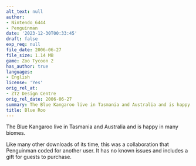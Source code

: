 ```yaml
---
alt_text: null
author:
- Nintendo_6444
- Penguinman
date: '2023-12-30T00:33:45'
draft: false
exp_req: null
file_date: 2006-06-27
file_size: 1.14 MB
game: Zoo Tycoon 2
has_author: true
languages:
- English
license: 'Yes'
orig_rel_at:
- ZT2 Design Centre
orig_rel_date: 2006-06-27
summary: The Blue Kangaroo live in Tasmania and Australia and is happy in many biomes.
title: Blue Roo
---
```

The Blue Kangaroo live in Tasmania and Australia and is happy in many biomes.

Like many other downloads of its time, this was a collaboration that Penguinman coded for another user. It has no known issues and includes a gift for guests to purchase.
